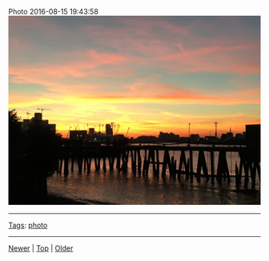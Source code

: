 <!--
title: Photo 2016-08-15 19
date: 2020-06-28T14:57:48.989Z
tags: photo
-->










Photo 2016-08-15 19:43:58
![](148993750632-0.jpg)

<!--BOTTOM-POST-NAVIGATION-->
---

[Tags](tags.md): [photo](tag-photo.md)

---

[Newer](148243847377.md) | [Top](index.md) | [Older](150071086552.md)